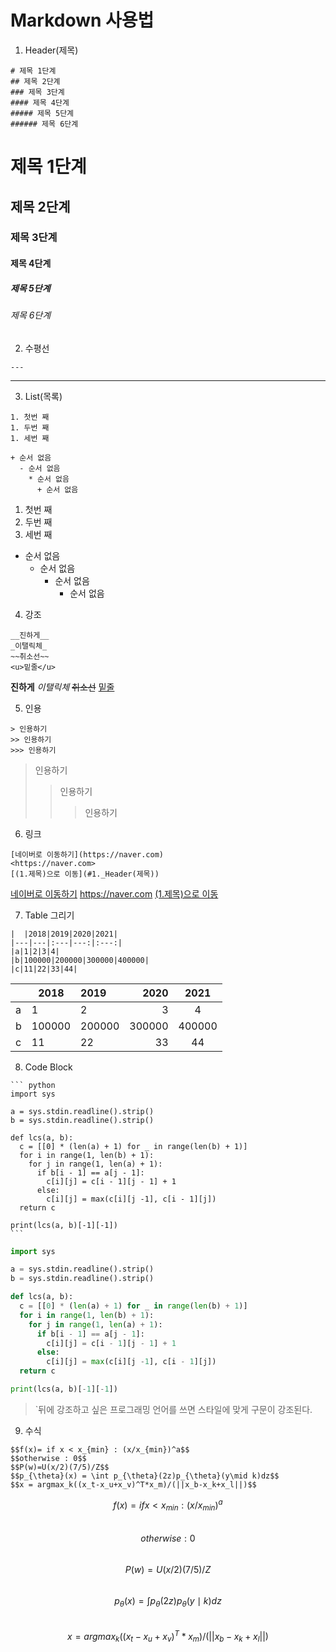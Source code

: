 # Markdown 사용법

1. Header(제목)
```
# 제목 1단계
## 제목 2단계
### 제목 3단계
#### 제목 4단계
##### 제목 5단계
###### 제목 6단계
```
# 제목 1단계
## 제목 2단계
### 제목 3단계
#### 제목 4단계
##### 제목 5단계
###### 제목 6단계

2. 수평선
```
---
```
---

3. List(목록)
```
1. 첫번 째
1. 두번 째
1. 세번 째

+ 순서 없음
  - 순서 없음
    * 순서 없음
      + 순서 없음
```
1. 첫번 째
1. 두번 째
1. 세번 째

+ 순서 없음
  - 순서 없음
    * 순서 없음
      + 순서 없음
      
4. 강조
```
__진하게__
_이탤릭체_
~~취소선~~
<u>밑줄</u>
```
__진하게__
_이탤릭체_
~~취소선~~
<u>밑줄</u>

5. 인용
```
> 인용하기
>> 인용하기
>>> 인용하기
```
> 인용하기
>> 인용하기
>>> 인용하기

6. 링크
```
[네이버로 이동하기](https://naver.com)
<https://naver.com>
[(1.제목)으로 이동](#1._Header(제목))
```
[네이버로 이동하기](https://naver.com)
<https://naver.com>
[(1.제목)으로 이동](#1._Header(제목))

7. Table 그리기
```
|  |2018|2019|2020|2021|
|---|---|:---|---:|:---:|
|a|1|2|3|4|
|b|100000|200000|300000|400000|
|c|11|22|33|44|
```
|  |2018|2019|2020|2021|
|---|---|:---|---:|:---:|
|a|1|2|3|4|
|b|100000|200000|300000|400000|
|c|11|22|33|44|

8. Code Block
``````
``` python
import sys

a = sys.stdin.readline().strip()
b = sys.stdin.readline().strip()

def lcs(a, b):
  c = [[0] * (len(a) + 1) for _ in range(len(b) + 1)]
  for i in range(1, len(b) + 1):
    for j in range(1, len(a) + 1):
      if b[i - 1] == a[j - 1]:
        c[i][j] = c[i - 1][j - 1] + 1
      else:
        c[i][j] = max(c[i][j -1], c[i - 1][j])
  return c

print(lcs(a, b)[-1][-1])
```
``````
``` python
import sys

a = sys.stdin.readline().strip()
b = sys.stdin.readline().strip()

def lcs(a, b):
  c = [[0] * (len(a) + 1) for _ in range(len(b) + 1)]
  for i in range(1, len(b) + 1):
    for j in range(1, len(a) + 1):
      if b[i - 1] == a[j - 1]:
        c[i][j] = c[i - 1][j - 1] + 1
      else:
        c[i][j] = max(c[i][j -1], c[i - 1][j])
  return c

print(lcs(a, b)[-1][-1])

```
> `뒤에 강조하고 싶은 프로그래밍 언어를 쓰면 스타일에 맞게 구문이 강조된다.

9. 수식
```
$$f(x)= if x < x_{min} : (x/x_{min})^a$$  
$$otherwise : 0$$  
$$P(w)=U(x/2)(7/5)/Z$$  
$$p_{\theta}(x) = \int p_{\theta}(2z)p_{\theta}(y\mid k)dz$$  
$$x = argmax_k((x_t-x_u+x_v)^T*x_m)/(||x_b-x_k+x_l||)$$ 
```
$$f(x)= if x < x_{min} : (x/x_{min})^a$$  
$$otherwise : 0$$  
$$P(w)=U(x/2)(7/5)/Z$$  
$$p_{\theta}(x) = \int p_{\theta}(2z)p_{\theta}(y\mid k)dz$$  
$$x = argmax_k((x_t-x_u+x_v)^T*x_m)/(||x_b-x_k+x_l||)$$ 